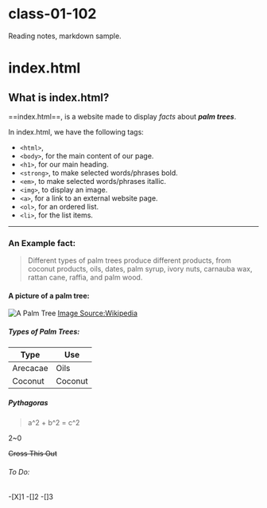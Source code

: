 # class-01-102
Reading notes, markdown sample.

# index.html

## What is index.html?

==index.html==, is a website made to display *facts* about ***palm trees***. 

In index.html, we have the following tags:

- `<html>`,  
- `<body>`, for the main content of our page.
- `<h1>`, for our main heading.
- `<strong>`, to make selected words/phrases bold.
- `<em>`, to make selected words/phrases itallic.
- `<img>`, to display an image.
- `<a>`, for a link to an external website page.
- `<ol>`, for an ordered list. 
- `<li>`, for the list items.

---

### An Example fact:

>Different types of palm trees produce different products, from coconut products, oils, dates, palm syrup, ivory nuts, carnauba wax, rattan cane, raffia, and palm wood.

#### A picture of a palm tree:

![A Palm Tree](https://upload.wikimedia.org/wikipedia/commons/7/7a/1859-Martinique.web.jpg)
[Image Source:Wikipedia](https://upload.wikimedia.org/wikipedia/commons/7/7a/1859-Martinique.web.jpg)

##### Types of Palm Trees:

|Type|Use|
|---|---|
|Arecacae|Oils|
|Coconut|Coconut|

##### Pythagoras

> a^2 + b^2 = c^2

2~0

~~Cross This Out~~

###### To Do:

-[X]1
-[]2
-[]3
